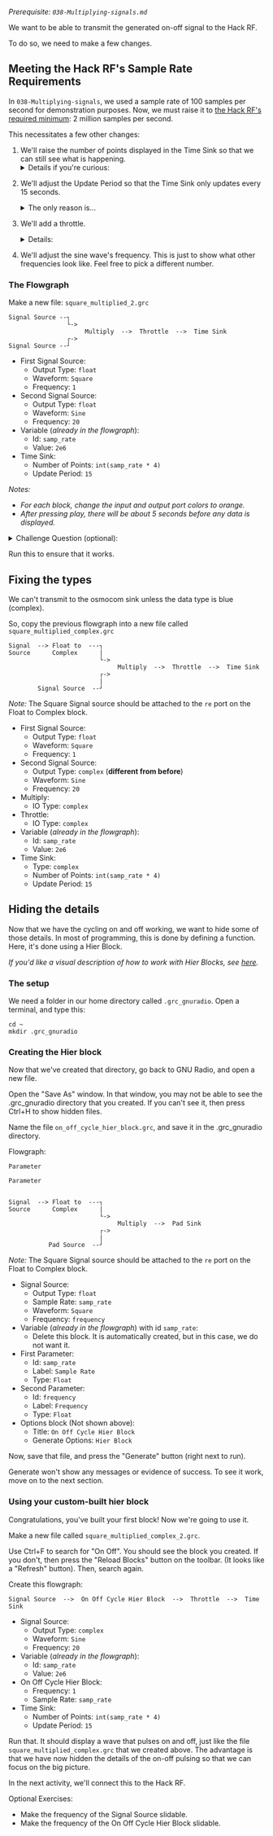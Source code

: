 _Prerequisite: `038-Multiplying-signals.md`_

We want to be able to transmit the generated on-off signal to the Hack RF.

To do so, we need to make a few changes.

## Meeting the Hack RF's Sample Rate Requirements

In `038-Multiplying-signals`, we used a sample rate of 100 samples per second for demonstration purposes. Now, we must raise it to  [the Hack RF's required minimum](https://hackrf.readthedocs.io/en/latest/hackrf_one.html): 2 million samples per second.

This necessitates a few other changes:

1. We'll raise the number of points displayed in the Time Sink so that we can still see what is happening. <details><summary>Details if you're curious:</summary>
Before, we used the default value of `1024` points. That worked when the sample rate was `100` samples per second, because it allowed us to see about 10 seconds worth of data. (Reason: `1000` data points would be 10 seconds (because it's ten groups of 100 samples), so `1024` data points is a little more than 10 seconds.)  
&nbsp;  <!-- This nbsp allows for a line break within a list item -->
Now that the sample rate is 2000000, a view of 1024 points would only show us less than a thousandth of a second. A full second of data would be 2000000 points; 2 seconds of data would be 4000000 points; 3 seconds would be 6000000, and so forth. We chose to view 4 seconds, which is 8000000 data points. Instead of typing 8000000, we type `int(samp_rate * 4)` because if we ever change the sample rate, the view of the data will update accordingly.
</details>

2. We'll adjust the Update Period so that the Time Sink only updates every 15 seconds. <details><summary>The only reason is...</summary> The only reason is a very practical concern: the default update frequency is every tenth of a second (Update Period = `0.10`). Since we're displaying 8 million data points, this often maxes out the CPU, and causes the computer to stop responding. The choice of 15 seconds is arbitrary; anything larger than 9 seconds would probably work fine on our classroom computers.</details>

3. We'll add a throttle. <details><summary>Details:</summary>This is another safeguard to avoid maxing out the CPU. More info [here](https://wiki.gnuradio.org/index.php/Throttle).</details>

4. We'll adjust the sine wave's frequency. This is just to show what other frequencies look like. Feel free to pick a different number.

### The Flowgraph

Make a new file: `square_multiplied_2.grc`

```
Signal Source --┐ 
                └->   
                     Multiply  -->  Throttle  -->  Time Sink
                ┌->
Signal Source --┘  
```

- First Signal Source:
  - Output Type: `float`
  - Waveform: `Square`
  - Frequency: `1`
- Second Signal Source:
  - Output Type: `float`
  - Waveform: `Sine`
  - Frequency: `20`
- Variable (_already in the flowgraph_):
  - Id: `samp_rate`
  - Value: `2e6`
- Time Sink:
  - Number of Points: `int(samp_rate * 4)`
  - Update Period: `15`

_Notes:_

- _For each block, change the input and output port colors to orange._
- _After pressing play, there will be about 5 seconds before any data is displayed._

<details><summary>Challenge Question (optional):</summary>
<p>

- How many seconds of data will be displayed in the Time Sink? 
  - _Hint: Every second, 2 million data points flow into the Time Sink._  
    _How many seconds does it take for 8 million data points to arrive?_

</p>
</details>

Run this to ensure that it works.

## Fixing the types

We can't transmit to the osmocom sink unless the data type is blue (complex).

So, copy the previous flowgraph into a new file called `square_multiplied_complex.grc`

```
Signal  --> Float to  ---┐
Source      Complex      |
                         └->  
                              Multiply  -->  Throttle  -->  Time Sink 
                         ┌->
                         |
        Signal Source  --┘                    
```

_Note:_ The Square Signal source should be attached to the `re` port on the Float to Complex block.

- First Signal Source:
  - Output Type: `float`
  - Waveform: `Square`
  - Frequency: `1`
- Second Signal Source:
  - Output Type: `complex`  (**different from before**)
  - Waveform: `Sine`
  - Frequency: `20`
- Multiply:
  - IO Type: `complex`
- Throttle:
  - IO Type: `complex`
- Variable (_already in the flowgraph_):
  - Id: `samp_rate`
  - Value: `2e6`
- Time Sink:
  - Type: `complex`
  - Number of Points: `int(samp_rate * 4)`
  - Update Period: `15`

## Hiding the details

Now that we have the cycling on and off working, we want to hide some of those details. In most of programming, this is done by defining a function. Here, it's done using a Hier Block.

_If you'd like a visual description of how to work with Hier Blocks, see [here](https://wiki.gnuradio.org/index.php/Hier_Blocks_and_Parameters)._

### The setup

We need a folder in our home directory called `.grc_gnuradio`. Open a terminal, and type this:

```
cd ~
mkdir .grc_gnuradio
```

### Creating the Hier block

Now that we've created that directory, go back to GNU Radio, and open a new file.

Open the "Save As" window. In that window, you may not be able to see the .grc_gnuradio directory that you created. If you can't see it, then press Ctrl+H to show hidden files.

Name the file `on_off_cycle_hier_block.grc`, and save it in the .grc_gnuradio directory.

Flowgraph:
```
Parameter

Parameter


Signal  --> Float to  ---┐
Source      Complex      |
                         └->
                              Multiply  -->  Pad Sink 
                         ┌->
                         |
           Pad Source  --┘
```

_Note:_ The Square Signal source should be attached to the `re` port on the Float to Complex block.

- Signal Source:
  - Output Type: `float`
  - Sample Rate: `samp_rate`
  - Waveform: `Square`
  - Frequency: `frequency`
- Variable (_already in the flowgraph_) with id `samp_rate`:
  - Delete this block. It is automatically created, but in this case, we do not want it.
- First Parameter:
  - Id: `samp_rate`
  - Label: `Sample Rate`
  - Type: `Float`
- Second Parameter:
  - Id: `frequency`
  - Label: `Frequency`
  - Type: `Float`
- Options block (Not shown above):
  - Title: `On Off Cycle Hier Block`
  - Generate Options: `Hier Block`


Now, save that file, and press the "Generate" button (right next to run).

Generate won't show any messages or evidence of success. To see it work, move on to the next section.

### Using your custom-built hier block

Congratulations, you've built your first block! Now we're going to use it.

Make a new file called `square_multiplied_complex_2.grc`.

Use Ctrl+F to search for "On Off". You should see the block you created. If you don't, then press the "Reload Blocks" button on the toolbar. (It looks like a "Refresh" button). Then, search again.

Create this flowgraph:

```
Signal Source  -->  On Off Cycle Hier Block  -->  Throttle  -->  Time Sink 
```

- Signal Source:
  - Output Type: `complex`
  - Waveform: `Sine`
  - Frequency: `20`
- Variable (_already in the flowgraph_):
  - Id: `samp_rate`
  - Value: `2e6`
- On Off Cycle Hier Block:
  - Frequency: `1`
  - Sample Rate: `samp_rate`
- Time Sink:
  - Number of Points: `int(samp_rate * 4)`
  - Update Period: `15`


Run that. It should display a wave that pulses on and off, just like the file `square_multiplied_complex.grc` that we created above. The advantage is that we have now hidden the details of the on-off pulsing so that we can focus on the big picture.

In the next activity, we'll connect this to the Hack RF.

Optional Exercises:

- Make the frequency of the Signal Source slidable. 
- Make the frequency of the On Off Cycle Hier Block slidable.
